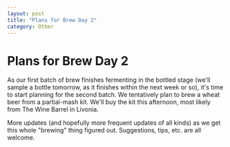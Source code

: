 ```yaml
---
layout: post
title: "Plans for Brew Day 2"
category: Other
---
```


Plans for Brew Day 2
====================

As our first batch of brew finishes fermenting in the bottled stage (we'll sample a bottle tomorrow, as it finishes within the next week or so), it's time to start planning for the second batch. We tentatively plan to brew a wheat beer from a partial-mash kit. We'll buy the kit this afternoon, most likely from The Wine Barrel in Livonia.

More updates (and hopefully more frequent updates of all kinds) as we get this whole "brewing" thing figured out. Suggestions, tips, etc. are all welcome.
